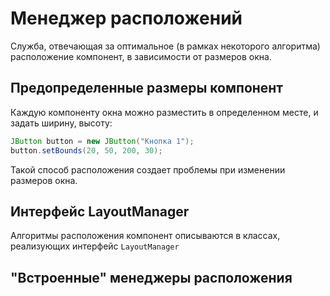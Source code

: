 # Менеджер расположений

Служба, отвечающая за оптимальное (в рамках некоторого алгоритма) расположение компонент, в зависимости от размеров окна.

## Предопределенные размеры компонент

Каждую компоненту окна можно разместить в определенном месте, и задать ширину, высоту:
```java
JButton button = new JButton("Кнопка 1");
button.setBounds(20, 50, 200, 30);
```

Такой способ расположения создает проблемы при изменении размеров окна.

## Интерфейс LayoutManager

Алгоритмы расположения компонент описываются в классах, реализующих интерфейс `LayoutManager`

## "Встроенные" менеджеры расположения


